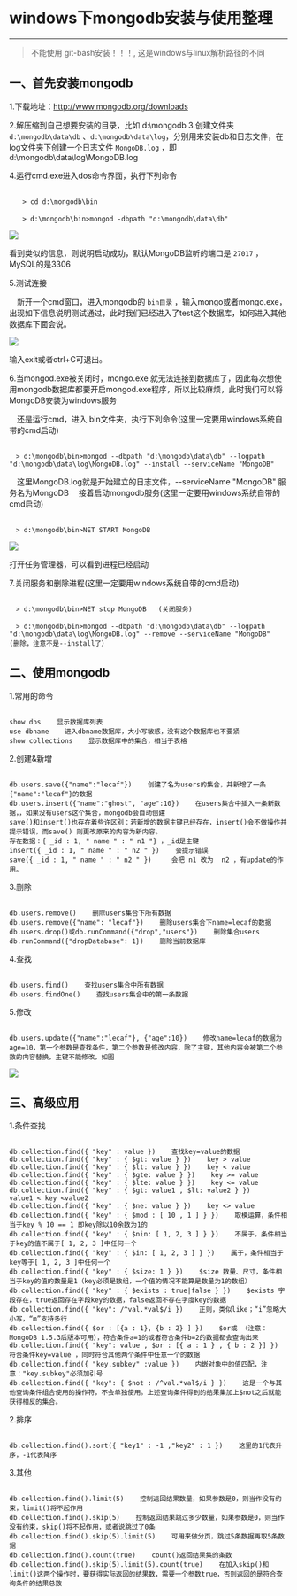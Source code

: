 # windows下mongodb安装与使用整理

---

> 不能使用 git-bash安装！！！, 这是windows与linux解析路径的不同

## 一、首先安装mongodb

1.下载地址：http://www.mongodb.org/downloads

2.解压缩到自己想要安装的目录，比如 d:\mongodb
3.创建文件夹 `d:\mongodb\data\db` 、`d:\mongodb\data\log`，分别用来安装db和日志文件，在log文件夹下创建一个日志文件 `MongoDB.log` ，即 d:\mongodb\data\log\MongoDB.log

4.运行cmd.exe进入dos命令界面，执行下列命令

```shell

　　> cd d:\mongodb\bin

　　> d:\mongodb\bin>mongod -dbpath "d:\mongodb\data\db"

```

![](http://images.cnitblog.com/blog/203292/201308/21110329-868b0d1fb023479f9a605fc8353515f2.png)

看到类似的信息，则说明启动成功，默认MongoDB监听的端口是 `27017` ，MySQL的是3306

5.测试连接

　新开一个cmd窗口，进入mongodb的 `bin目录` ，输入mongo或者mongo.exe，出现如下信息说明测试通过，此时我们已经进入了test这个数据库，如何进入其他数据库下面会说。

![](http://images.cnitblog.com/blog/203292/201308/21111025-91a3b6a9bde844688300928f0a9ea26f.png)

输入exit或者ctrl+C可退出。

6.当mongod.exe被关闭时，mongo.exe 就无法连接到数据库了，因此每次想使用mongodb数据库都要开启mongod.exe程序，所以比较麻烦，此时我们可以将MongoDB安装为windows服务

　还是运行cmd，进入 bin文件夹，执行下列命令(这里一定要用windows系统自带的cmd启动)

```shell

　> d:\mongodb\bin>mongod --dbpath "d:\mongodb\data\db" --logpath "d:\mongodb\data\log\MongoDB.log" --install --serviceName "MongoDB"

```

　这里MongoDB.log就是开始建立的日志文件，--serviceName "MongoDB" 服务名为MongoDB
　接着启动mongodb服务(这里一定要用windows系统自带的cmd启动)

```shell

　> d:\mongodb\bin>NET START MongoDB

```

![](http://images.cnitblog.com/blog/203292/201308/21161507-c374a9f43c1c4c75aeb9cc4ff83ef463.jpg)

打开任务管理器，可以看到进程已经启动

7.关闭服务和删除进程(这里一定要用windows系统自带的cmd启动)

```shell

　> d:\mongodb\bin>NET stop MongoDB   (关闭服务)

　> d:\mongodb\bin>mongod --dbpath "d:\mongodb\data\db" --logpath "d:\mongodb\data\log\MongoDB.log" --remove --serviceName "MongoDB"      (删除，注意不是--install了）

```

## 二、使用mongodb

1.常用的命令

```shell

show dbs    显示数据库列表
use dbname    进入dbname数据库，大小写敏感，没有这个数据库也不要紧
show collections    显示数据库中的集合，相当于表格

```

2.创建&新增

```shell

db.users.save({"name":"lecaf"})    创建了名为users的集合，并新增了一条{"name":"lecaf"}的数据
db.users.insert({"name":"ghost", "age":10})    在users集合中插入一条新数据，，如果没有users这个集合，mongodb会自动创建
save()和insert()也存在着些许区别：若新增的数据主键已经存在，insert()会不做操作并提示错误，而save() 则更改原来的内容为新内容。
存在数据：{ _id : 1, " name " : " n1 "} ，_id是主键
insert({ _id : 1, " name " : " n2 " })    会提示错误
save({ _id : 1, " name " : " n2 " })     会把 n1 改为  n2 ，有update的作用。

```

3.删除

```shell

db.users.remove()    删除users集合下所有数据
db.users.remove({"name": "lecaf"})    删除users集合下name=lecaf的数据
db.users.drop()或db.runCommand({"drop","users"})    删除集合users
db.runCommand({"dropDatabase": 1})    删除当前数据库

```

4.查找

```shell

db.users.find()    查找users集合中所有数据
db.users.findOne()    查找users集合中的第一条数据

```

5.修改

```shell

db.users.update({"name":"lecaf"}, {"age":10})    修改name=lecaf的数据为age=10，第一个参数是查找条件，第二个参数是修改内容，除了主键，其他内容会被第二个参数的内容替换，主键不能修改，如图

```

![](http://images.cnitblog.com/blog/203292/201308/22143209-cddea033063e480bb1bd4cc5dfdf9f4e.jpg)

## 三、高级应用

1.条件查找

```shell

db.collection.find({ "key" : value })    查找key=value的数据
db.collection.find({ "key" : { $gt: value } })    key > value
db.collection.find({ "key" : { $lt: value } })    key < value
db.collection.find({ "key" : { $gte: value } })    key >= value
db.collection.find({ "key" : { $lte: value } })    key <= value
db.collection.find({ "key" : { $gt: value1 , $lt: value2 } })    value1 < key <value2
db.collection.find({ "key" : { $ne: value } })    key <> value
db.collection.find({ "key" : { $mod : [ 10 , 1 ] } })    取模运算，条件相当于key % 10 == 1 即key除以10余数为1的
db.collection.find({ "key" : { $nin: [ 1, 2, 3 ] } })    不属于，条件相当于key的值不属于[ 1, 2, 3 ]中任何一个
db.collection.find({ "key" : { $in: [ 1, 2, 3 ] } })    属于，条件相当于key等于[ 1, 2, 3 ]中任何一个
db.collection.find({ "key" : { $size: 1 } })    $size 数量、尺寸，条件相当于key的值的数量是1（key必须是数组，一个值的情况不能算是数量为1的数组）
db.collection.find({ "key" : { $exists : true|false } })    $exists 字段存在，true返回存在字段key的数据，false返回不存在字度key的数据
db.collection.find({ "key": /^val.*val$/i })    正则，类似like；“i”忽略大小写，“m”支持多行
db.collection.find({ $or : [{a : 1}, {b : 2} ] })    $or或 （注意：MongoDB 1.5.3后版本可用），符合条件a=1的或者符合条件b=2的数据都会查询出来
db.collection.find({ "key": value , $or : [{ a : 1 } , { b : 2 }] })    符合条件key=value ，同时符合其他两个条件中任意一个的数据
db.collection.find({ "key.subkey" :value })    内嵌对象中的值匹配，注意："key.subkey"必须加引号
db.collection.find({ "key": { $not : /^val.*val$/i } })    这是一个与其他查询条件组合使用的操作符，不会单独使用。上述查询条件得到的结果集加上$not之后就能获得相反的集合。

```

2.排序

```shell

db.collection.find().sort({ "key1" : -1 ,"key2" : 1 })    这里的1代表升序，-1代表降序

```

3.其他

```shell

db.collection.find().limit(5)    控制返回结果数量，如果参数是0，则当作没有约束，limit()将不起作用
db.collection.find().skip(5)    控制返回结果跳过多少数量，如果参数是0，则当作没有约束，skip()将不起作用，或者说跳过了0条
db.collection.find().skip(5).limit(5)    可用来做分页，跳过5条数据再取5条数据
db.collection.find().count(true)    count()返回结果集的条数
db.collection.find().skip(5).limit(5).count(true)    在加入skip()和limit()这两个操作时，要获得实际返回的结果数，需要一个参数true，否则返回的是符合查询条件的结果总数

```
